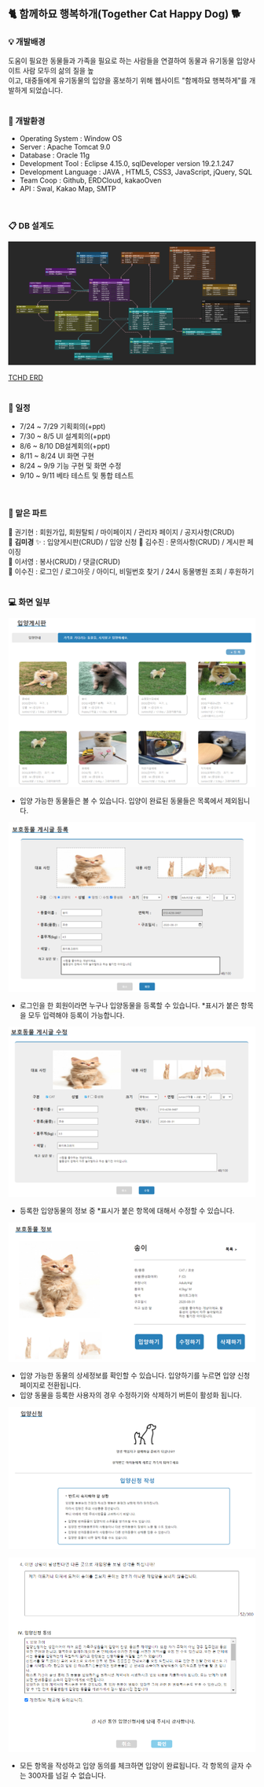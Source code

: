 ## :cat2: 함께하묘 행복하개(Together Cat Happy Dog) :dog2:

### :bulb: 개발배경
도움이 필요한 동물들과 가족을 필요로 하는 사람들을 연결하여 동물과  유기동물 입양사이트 사람 모두의 삶의 질을 높   
이고, 대중들에게 유기동물의 입양을 홍보하기 위해 웹사이트 "함께하묘 행복하게"를 개발하게 되었습니다.   
<br>

### :dart: 개발환경   
- Operating System : Window OS   
- Server : Apache Tomcat 9.0   
- Database : Oracle 11g   
- Development Tool : Eclipse 4.15.0, sqlDeveloper version 19.2.1.247   
- Development Language : JAVA , HTML5, CSS3, JavaScript, jQuery, SQL   
- Team Coop : Github, ERDCloud, kakaoOven   
- API : Swal, Kakao Map, SMTP   
<br> 

### :clipboard: DB 설계도   

![ERD](https://github.com/ssd256/TCHD/blob/master/images/ERD.PNG)

[TCHD ERD](https://www.erdcloud.com/d/6xKpTLXCroHZ4ukTx)   
<br>

### :date: 일정      
  - 7/24 ~ 7/29   기획회의(+ppt)   
  - 7/30 ~ 8/5   UI 설계회의(+ppt)     
  - 8/6 ~ 8/10   DB설계회의(+ppt)   
  - 8/11 ~ 8/24   UI 화면 구현   
  - 8/24 ~ 9/9   기능 구현 및 화면 수정   
  - 9/10 ~ 9/11  베타 테스트 및 통합 테스트      
<br>      

### :memo: 맡은 파트  
:closed_book: 권기현  : 회원가입, 회원탈퇴 / 마이페이지 / 관리자 페이지 / 공지사항(CRUD)   
:green_book: **김미경** :sparkles:  : 입양게시판(CRUD) / 입양 신청
:blue_book: 김수진 : 문의사항(CRUD) / 게시판 페이징      
:orange_book: 이서영 : 봉사(CRUD) / 댓글(CRUD)   
:ledger: 이수진  : 로그인 / 로그아웃 / 아이디, 비밀번호 찾기 / 24시 동물병원 조회 / 후원하기   
<br>

### :computer: 화면 일부   

![AdoptList](https://github.com/ssd256/TCHD/blob/master/images/AdoptList.PNG)

* 입양 가능한 동물들은 볼 수 있습니다. 입양이 완료된 동물들은 목록에서 제외됩니다.



![AdoptInsert](https://github.com/ssd256/TCHD/blob/master/images/AdoptInsert.PNG)

* 로그인을 한 회원이라면 누구나 입양동물을 등록할 수 있습니다. *표시가 붙은 항목을 모두 입력해야 등록이 가능합니다.



![AdoptUpdate](https://github.com/ssd256/TCHD/blob/master/images/AdoptUpdate.PNG)

* 등록한 입양동물의 정보 중 *표시가 붙은 항목에 대해서 수정할 수 있습니다.



![AdoptDetail](https://github.com/ssd256/TCHD/blob/master/images/AdoptDetail.PNG)

* 입양 가능한 동물의 상세정보를 확인할 수 있습니다. 입양하기를 누르면 입양 신청 페이지로 전환됩니다. 
* 입양 동물을 등록한 사용자의 경우 수정하기와 삭제하기 버튼이 활성화 됩니다.



![AdoptApply](https://github.com/ssd256/TCHD/blob/master/images/AdoptApply.PNG)

![AdoptApply_agree](https://github.com/ssd256/TCHD/blob/master/images/AdoptApply_agree.PNG)

* 모든 항목을 작성하고 입양 동의를 체크하면 입양이 완료됩니다. 각 항목의 글자 수는 300자를 넘길 수 없습니다.
